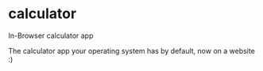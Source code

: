 # calculator
In-Browser calculator app

The calculator app your operating system has by default, now on a website :)